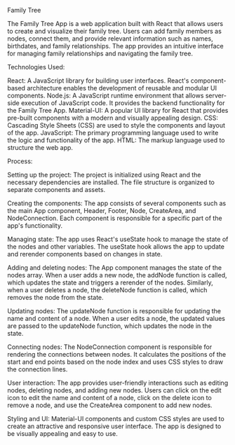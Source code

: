 Family Tree

The Family Tree App is a web application built with React that allows users to create and visualize their family tree. Users can add family members as nodes, connect them, and provide relevant information such as names, birthdates, and family relationships. The app provides an intuitive interface for managing family relationships and navigating the family tree.

Technologies Used:

React: A JavaScript library for building user interfaces. React's component-based architecture enables the development of reusable and modular UI components.
Node.js: A JavaScript runtime environment that allows server-side execution of JavaScript code. It provides the backend functionality for the Family Tree App.
Material-UI: A popular UI library for React that provides pre-built components with a modern and visually appealing design.
CSS: Cascading Style Sheets (CSS) are used to style the components and layout of the app.
JavaScript: The primary programming language used to write the logic and functionality of the app.
HTML: The markup language used to structure the web app.

Process:

Setting up the project: The project is initialized using React and the necessary dependencies are installed. The file structure is organized to separate components and assets.

Creating the components: The app consists of several components such as the main App component, Header, Footer, Node, CreateArea, and NodeConnection. Each component is responsible for a specific part of the app's functionality.

Managing state: The app uses React's useState hook to manage the state of the nodes and other variables. The useState hook allows the app to update and rerender components based on changes in state.

Adding and deleting nodes: The App component manages the state of the nodes array. When a user adds a new node, the addNode function is called, which updates the state and triggers a rerender of the nodes. Similarly, when a user deletes a node, the deleteNode function is called, which removes the node from the state.

Updating nodes: The updateNode function is responsible for updating the name and content of a node. When a user edits a node, the updated values are passed to the updateNode function, which updates the node in the state.

Connecting nodes: The NodeConnection component is responsible for rendering the connections between nodes. It calculates the positions of the start and end points based on the node index and uses CSS styles to draw the connection lines.

User interaction: The app provides user-friendly interactions such as editing nodes, deleting nodes, and adding new nodes. Users can click on the edit icon to edit the name and content of a node, click on the delete icon to remove a node, and use the CreateArea component to add new nodes.

Styling and UI: Material-UI components and custom CSS styles are used to create an attractive and responsive user interface. The app is designed to be visually appealing and easy to use.
